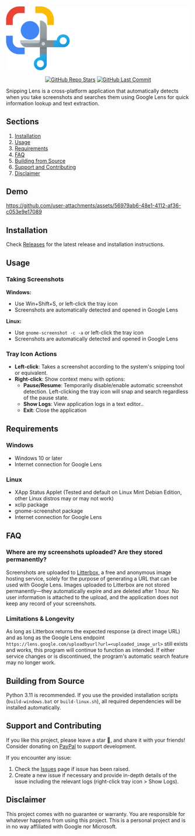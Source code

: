 ![RisPNG/Snipping-Lens](https://github.com/RisPNG/Snipping-Lens/blob/main/banner.png)
<p align="center">
<a href="https://github.com/RisPNG/Snipping-Lens/stargazers"><img alt="GitHub Repo Stars" src="https://img.shields.io/github/stars/RisPNG/Snipping-Lens?style=flat&color=limegreen"></a>
<a href="https://github.com/RisPNG/Snipping-Lens"><img alt="GitHub Last Commit" src="https://img.shields.io/github/last-commit/RisPNG/Snipping-Lens?style=flat&color=lightyellow"></a>
</p>

Snipping Lens is a cross-platform application that automatically detects when you take screenshots and searches them using Google Lens for quick information lookup and text extraction.

## Sections
1. [Installation](#installation)
1. [Usage](#usage)
2. [Requirements](#requirements)
2. [FAQ](#faq)
2. [Building from Source](#building-from-source)
3. [Support and Contributing](#support-and-contributing)
4. [Disclaimer](#disclaimer)

## Demo

https://github.com/user-attachments/assets/56979ab6-48e1-4112-af36-c053e9e17089

## Installation

Check [Releases](https://github.com/RisPNG/Snipping-Lens/releases) for the latest release and installation instructions.

## Usage

### Taking Screenshots

**Windows:**

- Use Win+Shift+S, or left-click the tray icon
- Screenshots are automatically detected and opened in Google Lens

**Linux:**

- Use `gnome-screenshot -c -a` or left-click the tray icon
- Screenshots are automatically detected and opened in Google Lens

### Tray Icon Actions

- **Left-click**: Takes a screenshot according to the system's snipping tool or equivalent.
- **Right-click**: Show context menu with options:
  - **Pause/Resume**: Temporarily disable/enable automatic screenshot detection. Left-clicking the tray icon will snap and search regardless of the pause state. 
  - **Show Logs**: View application logs in a text editor..
  - **Exit**: Close the application

## Requirements

### Windows

- Windows 10 or later
- Internet connection for Google Lens

### Linux

- XApp Status Applet (Tested and default on Linux Mint Debian Edition, other Linux distros may or may not work)
- xclip package
- gnome-screenshot package
- Internet connection for Google Lens

## FAQ

### Where are my screenshots uploaded? Are they stored permanently?

Screenshots are uploaded to [Litterbox](https://litterbox.catbox.moe/), a free and anonymous image hosting service, solely for the purpose of generating a URL that can be used with Google Lens. Images uploaded to Litterbox are not stored permanently—they automatically expire and are deleted after 1 hour. No user information is attached to the upload, and the application does not keep any record of your screenshots.

### Limitations & Longevity

As long as Litterbox returns the expected response (a direct image URL) and as long as the Google Lens endpoint `https://lens.google.com/uploadbyurl?url=<uploaded_image_url>` still exists and works, this program will continue to function as intended. If either service changes or is discontinued, the program's automatic search feature may no longer work.

## Building from Source

Python 3.11 is recommended. If you use the provided installation scripts (`build-windows.bat` or `build-linux.sh`), all required dependencies will be installed automatically.

## Support and Contributing

If you like this project, please leave a star 🌟, and share it with your friends! Consider donating on [PayPal](https://paypal.me/rispng) to support development.

If you encounter any issue:

1. Check the [Issues](https://github.com/RisPNG/Snipping-Lens/issues) page if issue has been raised. 
2. Create a new issue if necessary and provide in-depth details of the issue including the relevant logs (right-click tray icon > Show Logs).

## Disclaimer

This project comes with no guarantee or warranty. You are responsible for whatever happens from using this project. This is a personal project and is in no way affiliated with Google nor Microsoft.
